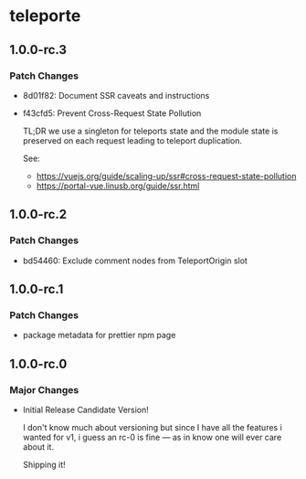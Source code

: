 # teleporte

## 1.0.0-rc.3

### Patch Changes

- 8d01f82: Document SSR caveats and instructions
- f43cfd5: Prevent Cross-Request State Pollution

  TL;DR we use a singleton for teleports state and the module state is preserved on each request leading to teleport duplication.

  See:

  - https://vuejs.org/guide/scaling-up/ssr#cross-request-state-pollution
  - https://portal-vue.linusb.org/guide/ssr.html

## 1.0.0-rc.2

### Patch Changes

- bd54460: Exclude comment nodes from TeleportOrigin slot

## 1.0.0-rc.1

### Patch Changes

- package metadata for prettier npm page

## 1.0.0-rc.0

### Major Changes

- Initial Release Candidate Version!

  I don't know much about versioning but since I have all the features
  i wanted for v1, i guess an rc-0 is fine — as in know one will ever
  care about it.

  Shipping it!
